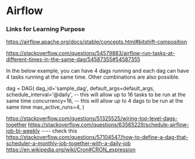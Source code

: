 # Airflow

### Links for Learning Purpose
https://airflow.apache.org/docs/stable/concepts.html#bitshift-composition

https://stackoverflow.com/questions/54579883/airflow-run-tasks-at-different-times-in-the-same-dag/54587355#54587355

In the below example, you can have 4 dags running and each dag can have 4 tasks running at the same time. Other combinations are also possible.

dag = DAG(
    dag_id='sample_dag',
    default_args=default_args,
    schedule_interval='@daily',
    -- this will allow up to 16 tasks to be run at the same time
    concurrency=16,
    -- this will allow up to 4 dags to be run at the same time
    max_active_runs=4,
)

https://stackoverflow.com/questions/51325525/wiring-top-level-dags-together
https://stackoverflow.com/questions/63565229/schedule-airflow-job-bi-weekly    ---- check this
https://stackoverflow.com/questions/57104547/how-to-define-a-dag-that-scheduler-a-monthly-job-together-with-a-daily-job
https://en.wikipedia.org/wiki/Cron#CRON_expression

